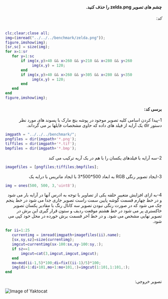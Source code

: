 <div dir="rtl">

#### چشم های تصویر zelda.png را حذف کنید.<br />



###### کد:
</div>

```matlab
clc;clear;close all;
img=(imread("../../../benchmark/zelda.png"));
figure,imshow(img);
[sr,sc] = size(img);
for x=1:sr
   for y=1:sc
       if img(x,y)>40 && x>260 && y>210 && x<280 && y<260
            img(x,y) = 120;
       end
       if img(x,y)>40 && x>260 && y>305 && x<280 && y<350
            img(x,y) = 120;
       end
   end
end
figure,imshow(img);
```

<div dir="rtl">

#### برسی کد:
1-پیدا کردن اسامی کلیه تصویر موجود در پوشه بنچ مارک با پسوند های مورد نظر <br />
دستور dir یک آرایه از فیلد های داده که حاوی مشخصات فایلها بر می گرداند.
</div>

```matlab
imgpath = "../../../benchmark/";
pngfiles = dir(imgpath+'*.png');
tiffiles = dir(imgpath+'*.tif');
bmpfiles = dir(imgpath+'*.bmp');
```
<div dir="rtl">
2-سه آرایه با فیلدهای یکسان را با هم در یک آریه ترکیب می کند<br />
</div>

```matlab
imagefiles = [pngfiles;tiffiles;bmpfiles];
```

<div dir="rtl">
3-ایجاد تصویر رنگی RGB به ابعاد 500*500*3 با ایجاد ماتریس با درایه یک <br />
</div>

```matlab
img = ones(500, 500, 3,'uint8');
```
<div dir="rtl">
4-به ازای افزایش متغییر حلقه یکی از تصاویر با توجه به ادرس آنها در آرایه بار می شود و در خط چهارم قسمت گوشه پایین سمت راست تصویر جاری جدا می شود در خط پنجم چک می شود که در صورت رنگی نبودن تصویر سه کانال رنگ با مقادیر یکسان تصویر خاکستری پر  می شود در خط هشتم موقعت ردیف و ستون قرار گیری این برش در تصویر نهایی مشخص می شود. و در خط آخر قسمت برش خورده در محل خود کپی می شود.<br />
</div>

```matlab
for ii=1:25
   currentimg = imread(imgpath+imagefiles(ii).name);
   [sx,sy,sz]=size(currentimg);
   imgcut=currentimg(sx-100:sx,sy-100:sy,:);
   if sz==1
       imgcut=cat(3,imgcut,imgcut,imgcut);
   end
   mo=mod(ii-1,5)*100;di=fix((ii-1)/5)*100;
   img(di+1:di+101,mo+1:mo+101,:)=imgcut(1:101,1:101,:);
end
```
<div dir="rtl">
تصویر خروجی:<br />
</div>

![Image of Yaktocat](result.jpg)